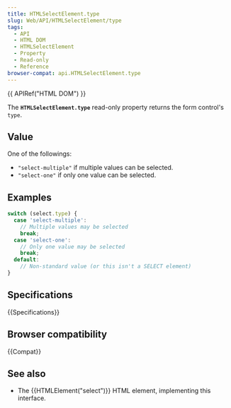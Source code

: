 ```yaml
---
title: HTMLSelectElement.type
slug: Web/API/HTMLSelectElement/type
tags:
  - API
  - HTML DOM
  - HTMLSelectElement
  - Property
  - Read-only
  - Reference
browser-compat: api.HTMLSelectElement.type
---
```

{{ APIRef("HTML DOM") }}

The **`HTMLSelectElement.type`**
read-only property returns the form control's `type`.

## Value

One of the followings:

- `"select-multiple"` if multiple values can be selected.
- `"select-one"` if only one value can be selected.

## Examples

```js
switch (select.type) {
  case 'select-multiple':
    // Multiple values may be selected
    break;
  case 'select-one':
    // Only one value may be selected
    break;
  default:
    // Non-standard value (or this isn't a SELECT element)
}
```

## Specifications

{{Specifications}}

## Browser compatibility

{{Compat}}

## See also

- The {{HTMLElement("select")}} HTML element, implementing this interface.
